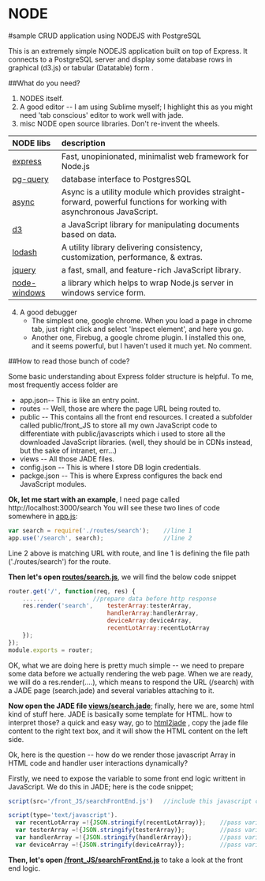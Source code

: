 NODE
====

#sample CRUD application using NODEJS with PostgreSQL


This is an extremely simple NODEJS application built on top of Express. It connects to a PostgreSQL server and display some database rows in 
graphical (d3.js) or tabular (Datatable) form .

##What do you need?
1. NODES itself. 
2. A good editor -- I am using Sublime myself; I highlight this as you might need 'tab conscious' editor to work well with jade.
3. misc NODE open source libraries. Don't re-invent the wheels.

  | NODE libs  | description |
  | :------------ |:------------|
  | [express](http://expressjs.com/)       | Fast, unopinionated, minimalist web framework for Node.js                                                               |
  | [pg-query](https://github.com/brianc/node-pg-query)      | database interface to PostgresSQL                                                                     |
  | [async](https://github.com/caolan/async)         | Async is a utility module which provides straight-forward, powerful functions for working with asynchronous JavaScript.  |
  | [d3](http://d3js.org/)           | a JavaScript library for manipulating documents based on data.                                                                 |  
  | [lodash](https://lodash.com/)        | A utility library delivering consistency, customization, performance, & extras.                                            | 
  | [jquery](http://jquery.com/)        | a fast, small, and feature-rich JavaScript library.                                                                         | 
  | [node-windows](https://github.com/coreybutler/node-windows )  | a library which helps to wrap Node.js server in windows service form.                             | 

4. A good debugger 
	- The simplest one, google chrome. When you load a page in chrome tab, just right click and select 'Inspect element', and here you go.
	- Another one, Firebug, a google chrome plugin. I installed this one, and it seems powerful, but I haven't used it much yet. No comment.

##How to read those bunch of code?

Some basic understanding about Express folder structure is helpful. To me, most frequently access folder are 

- app.json-- This is like an entry point.
- routes  -- Well, those are where the page URL being routed to.
- public  -- This contains all the front end resources. I created a subfolder called public/front_JS to store all my own JavaScript code to differentiate with
				public/javascripts which i used to store all the downloaded JavaScript libraries. (well, they should be in CDNs instead, but the sake of intranet, err...)  	   
- views -- All those JADE files.
- config.json -- This is where I store DB login credentials.
- packge.json -- This is where Express configures the back end JavaScript modules.

**Ok, let me start with an example**, I need page called http://localhost:3000/search
You will see these two lines of code somewhere in [app.js](https://github.com/whoissqr/NODE/blob/master/app.js):

```JavaScript
var search = require('./routes/search');    //line 1
app.use('/search', search);                 //line 2
```

Line 2 above is matching URL with route, and line 1 is defining the file path ('./routes/search') for the route.

**Then let's open [routes/search.js](https://github.com/whoissqr/NODE/blob/master/routes/search.js)**, we will find the below code snippet

```JavaScript
router.get('/', function(req, res) {
	......              //prepare data before http response
	res.render('search', 	testerArray:testerArray, 
							handlerArray:handlerArray, 
							deviceArray:deviceArray, 
							recentLotArray:recentLotArray
	});								
});
module.exports = router;
```
OK, what we are doing here is pretty much simple -- we need to prepare some data before we actually rendering the web page.
When we are ready, we will do a res.render(....), which means to respond the URL (/search) with a JADE page (search.jade) and several variables attaching to it.

**Now open the JADE file [views/search.jade](https://github.com/whoissqr/NODE/blob/master/views/search.jade)**; finally, here we are, some html kind of stuff here. JADE is basically some template for HTML. how to interpret those? a quick and easy way, go to [html2jade](http://html2jade.org/) , copy the jade file content to the right text box, and it will show the HTML content on the left side.  

Ok, here is the question -- how do we render those javascript Array in HTML code and handler user interactions dynamically?

Firstly, we need to expose the variable to some front end logic writtent in JavaScript. We do this in JADE; here is the code snippet; 
```JavaScript
script(src='/front_JS/searchFrontEnd.js')   //include this javascript code in jade

script(type='text/javascript').
  var recentLotArray =!{JSON.stringify(recentLotArray)};    //pass variable to javascript code
  var testerArray =!{JSON.stringify(testerArray)};          //pass variable to javascript code
  var handlerArray =!{JSON.stringify(handlerArray)};        //pass variable to javascript code
  var deviceArray =!{JSON.stringify(deviceArray)};          //pass variable to javascript code
```
	
**Then, let's open [/front_JS/searchFrontEnd.js](https://github.com/whoissqr/NODE/blob/master/public/front_JS/searchFrontEnd.js)** to take a look at the front end logic.
	
	